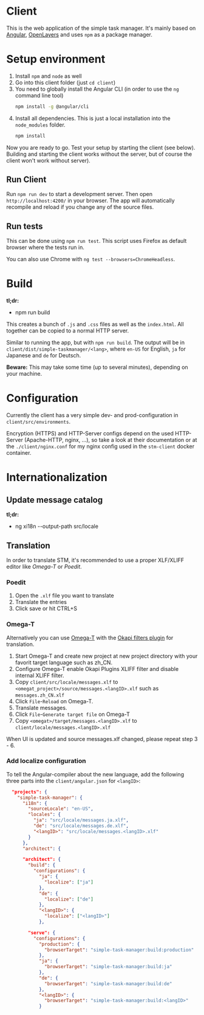 # Client

This is the web application of the simple task manager.
It's mainly based on [Angular](https://angular.io), [OpenLayers](https://openlayers.org/) and uses `npm` as a package manager.

# Setup environment

1. Install `npm` and `node` as well
2. Go into this client folder (just `cd client`)
3. You need to globally install the Angular CLI (in order to use the `ng` command line tool)
    ```bash
    npm install -g @angular/cli
    ```
4. Install all dependencies. This is just a local installation into the `node_modules` folder.
    ```bash
    npm install
    ```

Now you are ready to go.
Test your setup by starting the client (see below).
Building and starting the client works without the server, but of course the client won't work without server).

## Run Client

Run `npm run dev` to start a development server.
Then open `http://localhost:4200/` in your browser.
The app will automatically recompile and reload if you change any of the source files.

## Run tests

This can be done using `npm run test`.
This script uses Firefox as default browser where the tests run in.

You can also use Chrome with `ng test --browsers=ChromeHeadless`.

# Build

**tl;dr:**
* npm run build

This creates a bunch of `.js` and `.css` files as well as the `index.html`.
All together can be copied to a normal HTTP server.

Similar to running the app, but with `npm run build`.
The output will be in `client/dist/simple-taskmanager/<lang>`, where `en-US` for English,
`ja` for Japanese and `de` for Deutsch.

**Beware:** This may take some time (up to several minutes), depending on your machine.

# Configuration

Currently the client has a very simple dev- and prod-configuration in `client/src/environments`.

Encryption (HTTPS) and HTTP-Server configs depend on the used HTTP-Server (Apache-HTTP, nginx, ...), so take a look at their documentation or at the `./client/nginx.conf` for my nginx config used in the `stm-client` docker container.

# Internationalization

## Update message catalog

**tl;dr:**
* ng xi18n --output-path src/locale

## Translation

In order to translate STM, it's recommended to use a proper XLF/XLIFF editor like *Omega-T* or *Poedit*.

### Poedit

1. Open the `.xlf` file you want to translate
2. Translate the entries
3. Click save or hit CTRL+S

### Omega-T

Alternatively you can use [Omega-T](https://omegat.org/) with the 
[Okapi filters plugin](https://okapiframework.org/wiki/index.php?title=Okapi_Filters_Plugin_for_OmegaT) for translation.

1. Start Omega-T and create new project at new project directory with your favorit target language such as zh_CN.
2. Configure Omega-T enable Okapi Plugins XLIFF filter and disable internal XLIFF filter.
3. Copy `client/src/locale/messages.xlf` to `<omegat_project>/source/messages.<langID>.xlf` such as `messages.zh_CN.xlf`
4. Click `File`-`Reload` on Omega-T.
5. Translate messages.
6. Click `File`-`Generate target file` on Omega-T
7. Copy `<omegat>/target/messages.<langID>.xlf` to `client/locale/messages.<langID>.xlf`

When UI is updated and source messages.xlf changed, please repeat step 3 - 6.

### Add localize configuration

To tell the Angular-compiler about the new language, add the following three parts into the `client/angular.json` for `<langID>`:

```json
  "projects": {
    "simple-task-manager": {
      "i18n": {
        "sourceLocale": "en-US",
        "locales": {
          "ja": "src/locale/messages.ja.xlf",
          "de": "src/locale/messages.de.xlf",
          "<langID>": "src/locale/messages.<langID>.xlf"
        }
      },
      "architect": {
```

```json
      "architect": {
        "build": {
          "configurations": {
            "ja": {
              "localize": ["ja"]
            },
            "de": {
              "localize": ["de"]
            },
            "<langID>": {
              "localize": ["<langID>"]
            },
```

```json
        "serve": {
          "configurations": {
            "production": {
              "browserTarget": "simple-task-manager:build:production"
            },
            "ja": {
              "browserTarget": "simple-task-manager:build:ja"
            },
            "de": {
              "browserTarget": "simple-task-manager:build:de"
            },
            "<langID>": {
              "browserTarget": "simple-task-manager:build:<langID>"
            }
```
